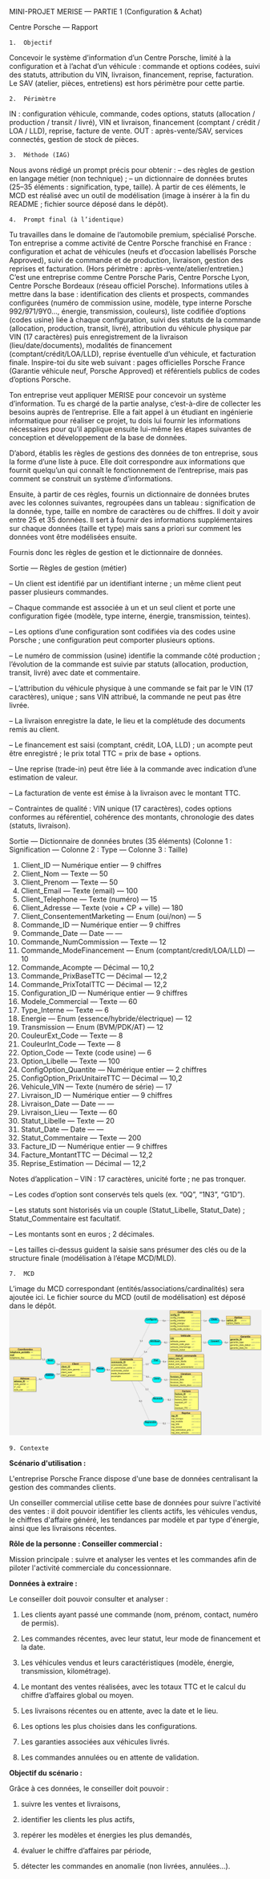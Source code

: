 MINI-PROJET MERISE — PARTIE 1 (Configuration & Achat)

Centre Porsche — Rapport

	1.	Objectif
Concevoir le système d’information d’un Centre Porsche, limité à la configuration et à l’achat d’un véhicule : commande et options codées, suivi des statuts, attribution du VIN, livraison, financement, reprise, facturation. Le SAV (atelier, pièces, entretiens) est hors périmètre pour cette partie.

	2.	Périmètre
IN : configuration véhicule, commande, codes options, statuts (allocation / production / transit / livré), VIN et livraison, financement (comptant / crédit / LOA / LLD), reprise, facture de vente.
OUT : après-vente/SAV, services connectés, gestion de stock de pièces.

	3.	Méthode (IAG)
Nous avons rédigé un prompt précis pour obtenir :
– des règles de gestion en langage métier (non technique) ;
– un dictionnaire de données brutes (25–35 éléments : signification, type, taille).
À partir de ces éléments, le MCD est réalisé avec un outil de modélisation (image à insérer à la fin du README ; fichier source déposé dans le dépôt).

	4.	Prompt final (à l’identique)
Tu travailles dans le domaine de l’automobile premium, spécialisé Porsche.
Ton entreprise a comme activité de Centre Porsche franchisé en France : configuration et achat de véhicules (neufs et d’occasion labellisés Porsche Approved), suivi de commande et de production, livraison, gestion des reprises et facturation. (Hors périmètre : après-vente/atelier/entretien.)
C’est une entreprise comme Centre Porsche Paris, Centre Porsche Lyon, Centre Porsche Bordeaux (réseau officiel Porsche).
Informations utiles à mettre dans la base : identification des clients et prospects, commandes configurées (numéro de commission usine, modèle, type interne Porsche 992/971/9Y0…, énergie, transmission, couleurs), liste codifiée d’options (codes usine) liée à chaque configuration, suivi des statuts de la commande (allocation, production, transit, livré), attribution du véhicule physique par VIN (17 caractères) puis enregistrement de la livraison (lieu/date/documents), modalités de financement (comptant/crédit/LOA/LLD), reprise éventuelle d’un véhicule, et facturation finale.
Inspire-toi du site web suivant : pages officielles Porsche France (Garantie véhicule neuf, Porsche Approved) et référentiels publics de codes d’options Porsche.

Ton entreprise veut appliquer MERISE pour concevoir un système d’information. Tu es chargé de la partie analyse, c’est-à-dire de collecter les besoins auprès de l’entreprise. Elle a fait appel à un étudiant en ingénierie informatique pour réaliser ce projet, tu dois lui fournir les informations nécessaires pour qu’il applique ensuite lui-même les étapes suivantes de conception et développement de la base de données.

D’abord, établis les règles de gestions des données de ton entreprise, sous la forme d’une liste à puce. Elle doit correspondre aux informations que fournit quelqu’un qui connaît le fonctionnement de l’entreprise, mais pas comment se construit un système d’informations.

Ensuite, à partir de ces règles, fournis un dictionnaire de données brutes avec les colonnes suivantes, regroupées dans un tableau : signification de la donnée, type, taille en nombre de caractères ou de chiffres. Il doit y avoir entre 25 et 35 données. Il sert à fournir des informations supplémentaires sur chaque données (taille et type) mais sans a priori sur comment les données vont être modélisées ensuite.

Fournis donc les règles de gestion et le dictionnaire de données.

Sortie — Règles de gestion (métier)

– Un client est identifié par un identifiant interne ; un même client peut passer plusieurs commandes.

– Chaque commande est associée à un et un seul client et porte une configuration figée (modèle, type interne, énergie, transmission, teintes).

– Les options d’une configuration sont codifiées via des codes usine Porsche ; une configuration peut comporter plusieurs options.

– Le numéro de commission (usine) identifie la commande côté production ; l’évolution de la commande est suivie par statuts (allocation, production, transit, livré) avec date et commentaire.

– L’attribution du véhicule physique à une commande se fait par le VIN (17 caractères), unique ; sans VIN attribué, la commande ne peut pas être livrée.

– La livraison enregistre la date, le lieu et la complétude des documents remis au client.

– Le financement est saisi (comptant, crédit, LOA, LLD) ; un acompte peut être enregistré ; le prix total TTC = prix de base + options.

– Une reprise (trade-in) peut être liée à la commande avec indication d’une estimation de valeur.

– La facturation de vente est émise à la livraison avec le montant TTC.

– Contraintes de qualité : VIN unique (17 caractères), codes options conformes au référentiel, cohérence des montants, chronologie des dates (statuts, livraison).

Sortie — Dictionnaire de données brutes (35 éléments)
(Colonne 1 : Signification — Colonne 2 : Type — Colonne 3 : Taille)

1.	Client_ID — Numérique entier — 9 chiffres
2.	Client_Nom — Texte — 50
3.	Client_Prenom — Texte — 50
4.	Client_Email — Texte (email) — 100
5.	Client_Telephone — Texte (numéro) — 15
6.	Client_Adresse — Texte (voie + CP + ville) — 180
7.	Client_ConsentementMarketing — Enum (oui/non) — 5
8.	Commande_ID — Numérique entier — 9 chiffres
9.	Commande_Date — Date — —
10.	Commande_NumCommission — Texte — 12
11.	Commande_ModeFinancement — Enum (comptant/credit/LOA/LLD) — 10
12.	Commande_Acompte — Décimal — 10,2
13.	Commande_PrixBaseTTC — Décimal — 12,2
14.	Commande_PrixTotalTTC — Décimal — 12,2
15.	Configuration_ID — Numérique entier — 9 chiffres
16.	Modele_Commercial — Texte — 60
17.	Type_Interne — Texte — 6
18.	Energie — Enum (essence/hybride/électrique) — 12
19.	Transmission — Enum (BVM/PDK/AT) — 12
20.	CouleurExt_Code — Texte — 8
21.	CouleurInt_Code — Texte — 8
22.	Option_Code — Texte (code usine) — 6
23.	Option_Libelle — Texte — 100
24.	ConfigOption_Quantite — Numérique entier — 2 chiffres
25.	ConfigOption_PrixUnitaireTTC — Décimal — 10,2
26.	Vehicule_VIN — Texte (numéro de série) — 17
27.	Livraison_ID — Numérique entier — 9 chiffres
28.	Livraison_Date — Date — —
29.	Livraison_Lieu — Texte — 60
30.	Statut_Libelle — Texte — 20
31.	Statut_Date — Date — —
32.	Statut_Commentaire — Texte — 200
33.	Facture_ID — Numérique entier — 9 chiffres
34.	Facture_MontantTTC — Décimal — 12,2
35.	Reprise_Estimation — Décimal — 12,2

Notes d’application
– VIN : 17 caractères, unicité forte ; ne pas tronquer.

– Les codes d’option sont conservés tels quels (ex. “0Q”, “1N3”, “G1D”).

– Les statuts sont historisés via un couple (Statut_Libelle, Statut_Date) ; Statut_Commentaire est facultatif.

– Les montants sont en euros ; 2 décimales.

– Les tailles ci-dessus guident la saisie sans présumer des clés ou de la structure finale (modélisation à l’étape MCD/MLD).

	7.	MCD
L’image du MCD correspondant (entités/associations/cardinalités) sera ajoutée ici. Le fichier source du MCD (outil de modélisation) est déposé dans le dépôt.
![MSD](MCD.jpg)

	9. Contexte 
**Scénario d'utilisation :**

L'entreprise Porsche France dispose d'une base de données centralisant la gestion des commandes clients.

Un conseiller commercial utilise cette base de données pour suivre l'activité des ventes : il doit pouvoir identifier les clients actifs, les véhicules vendus, le chiffres d'affaire généré, les tendances par modèle et par type d'énergie, ainsi que les livraisons récentes.

**Rôle de la personne : Conseiller commercial :**

Mission principale : suivre et analyser les ventes et les commandes afin de piloter l'activité commerciale du concessionnare.

**Données à extraire :**

Le conseiller doit pouvoir consulter et analyser :

1. Les clients ayant passé une commande (nom, prénom, contact, numéro de permis).

2. Les commandes récentes, avec leur statut, leur mode de financement et la date.

3. Les véhicules vendus et leurs caractéristiques (modèle, énergie, transmission, kilométrage).

4. Le montant des ventes réalisées, avec les totaux TTC et le calcul du chiffre d’affaires global ou moyen.

5. Les livraisons récentes ou en attente, avec la date et le lieu.

6. Les options les plus choisies dans les configurations.

7. Les garanties associées aux véhicules livrés.

8. Les commandes annulées ou en attente de validation.

**Objectif du scénario :**

Grâce à ces données, le conseiller doit pouvoir :

1. suivre les ventes et livraisons,

2. identifier les clients les plus actifs,

3. repérer les modèles et énergies les plus demandés,

4. évaluer le chiffre d’affaires par période,

5. détecter les commandes en anomalie (non livrées, annulées…).
